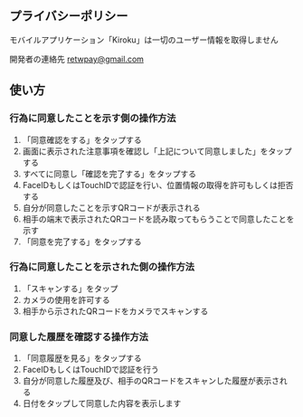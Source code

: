 ## プライバシーポリシー

モバイルアプリケーション「Kiroku」は一切のユーザー情報を取得しません

開発者の連絡先
retwpay@gmail.com

## 使い方

### 行為に同意したことを示す側の操作方法

1. 「同意確認をする」をタップする
2. 画面に表示された注意事項を確認し「上記について同意しました」をタップする
3. すべてに同意し「確認を完了する」をタップする
4. FaceIDもしくはTouchIDで認証を行い、位置情報の取得を許可もしくは拒否する
5. 自分が同意したことを示すQRコードが表示される
6. 相手の端末で表示されたQRコードを読み取ってもらうことで同意したことを示す
7. 「同意を完了する」をタップする

### 行為に同意したことを示された側の操作方法

1. 「スキャンする」をタップ
2. カメラの使用を許可する
3. 相手から示されたQRコードをカメラでスキャンする

### 同意した履歴を確認する操作方法

1. 「同意履歴を見る」をタップする
2. FaceIDもしくはTouchIDで認証を行う
3. 自分が同意した履歴及び、相手のQRコードをスキャンした履歴が表示される
4. 日付をタップして同意した内容を表示します
